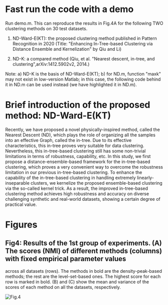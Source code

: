 # Fast run the code with a demo

Run demo.m. This can reproduce the results in Fig.4A for the following TWO clustering methods on 30 test datasets.

1) ND-Ward-E(KT): the proposed clustering method published in Pattern Recognition in 2020 (Title: "Enhancing In-Tree-based Clustering via Distance Ensemble and Kernelization" by Qiu and Li)

2) ND-K: a compared method (Qiu, et al. "Nearest descent, in-tree, and clustering",arXiv:1412.5902v2, 2014.) 

Note:
a) ND-K is the basis of ND-Ward-E(KT);
b) for ND.m, function "maxk" may not exist in low-version Matlab; in this case,
the following code behind it in ND.m can be used instead (we have highlighted it in ND.m). 

# Brief introduction of the proposed method: ND-Ward-E(KT)

Recently, we have proposed a novel physically-inspired method, called
the Nearest Descent (ND), which plays the role of organizing all the
samples into an effective Graph, called the in-tree. Due to its effective
characteristics, this in-tree proves very suitable for data clustering.
Nevertheless, this in-tree-based clustering still has some non-trivial
limitations in terms of robustness, capability, etc. In this study,
we first propose a distance-ensemble-based framework for the in-tree-based
clustering, which proves a very convenient way to overcome the robustness
limitation in our previous in-tree-based clustering. To enhance the
capability of the in-tree-based clustering in handling extremely linearly-inseparable
clusters, we kernelize the proposed ensemble-based clustering via
the so-called kernel trick. As a result, the improved in-tree-based
clustering method achieves high robustness and accuracy on diverse
challenging synthetic and real-world datasets, showing a certain degree
of practical value.

# Figures
## Fig4: Results of the 1st group of experiments. (A) The scores (NMI) of different methods (columns) with fixed empirical parameter values
across all datasets (rows). The methods in bold are the density-peak-based methods; the rest are the level-set-based ones. The highest score
for each row is marked in bold. (B) and (C) show the mean and variance of the scores of each method on all the datasets, respectively.

![Fig.4](https://github.com/Teng-Qiu-Clustering/Code-ClusteringbyInTreeEnsemble-PR2020/blob/main/ImageFolderForReadMe/Fig.4.png)
